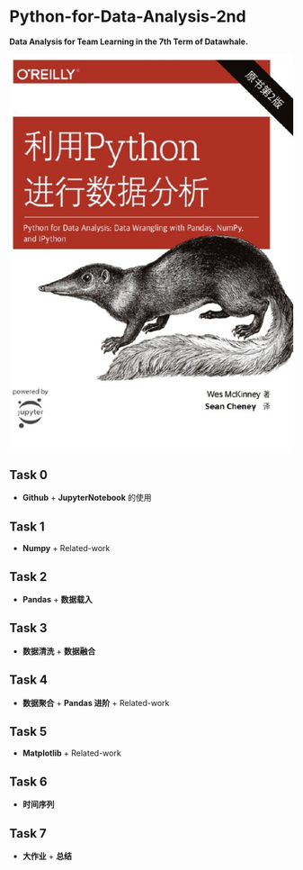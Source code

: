 # Python-for-Data-Analysis-2nd

**Data Analysis for Team Learning in the 7th Term of Datawhale.**

<img align="center" style="padding-left:1px;" src="Data_Analysis.png">

## Task 0

- **Github** + **JupyterNotebook** 的使用

## Task 1

- **Numpy** + Related-work

## Task 2

- **Pandas** + **数据载入**

## Task 3

- **数据清洗** + **数据融合**

## Task 4

- **数据聚合** + **Pandas 进阶** + Related-work

## Task 5

- **Matplotlib** + Related-work

## Task 6

- **时间序列**

## Task 7

- **大作业** + **总结**
